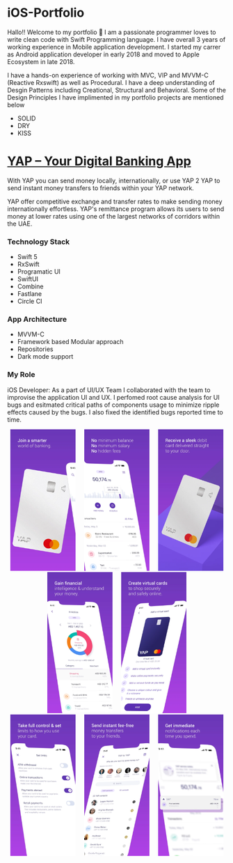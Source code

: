 # iOS-Portfolio
Hallo!! Welcome to my portfolio 👋 
I am a passionate programmer loves to write clean code with Swift Programming language. I have overall 3 years of working experience in Mobile application development. I started my carrer as Android application developer in early 2018 and moved to Apple Ecosystem in late 2018.

I have a hands-on experience of working with MVC, VIP and MVVM-C (Reactive Rxswift) as well as Procedural. I have a deep understanding of Desgin Patterns including Creational, Structural and Behavioral. Some of the Design Principles I have implimented in my portfolio projects are mentioned below
* SOLID
* DRY
* KISS

# [YAP – Your Digital Banking Ap‪p](https://apps.apple.com/us/app/yap-your-digital-banking-app/id1498302242)
With YAP you can send money locally, internationally, or use YAP 2 YAP to send instant money transfers to friends within your YAP network.

YAP offer competitive exchange and transfer rates to make sending money internationally effortless. YAP's remittance program allows its users to send money at lower rates using one of the largest networks of corridors within the UAE.

### Technology Stack ###
* Swift 5
* RxSwift
* Programatic UI
* SwiftUI 
* Combine 
* Fastlane 
* Circle CI

### App Architecture  ###
* MVVM-C
* Framework based Modular approach
* Repositories 
* Dark mode support

### My Role ###
iOS Developer:  As a part of UI/UX Team I collaborated with the team to improvise the application UI and UX. I perfomed root cause analysis for UI bugs and esitmated critical paths of components usage to minimize ripple effects caused by the bugs. I also fixed the identified bugs reported time to time.

<p align="center">
<img src="https://github.com/umair-irfan/iOS-Portfolio/blob/main/images/Yap/460x0w%20(5).png" width="150"  title="iOS version">&nbsp;&nbsp;&nbsp;&nbsp;&nbsp;<img src="https://github.com/umair-irfan/iOS-Portfolio/blob/main/images/Yap/460x0w%20(4).png" width="150" title="iOS version">&nbsp;&nbsp;&nbsp;&nbsp;&nbsp;<img src="https://github.com/umair-irfan/iOS-Portfolio/blob/main/images/Yap/460x0w.png" width="150" title="iOS version">&nbsp;&nbsp;&nbsp;&nbsp;&nbsp;<img src="https://github.com/umair-irfan/iOS-Portfolio/blob/main/images/Yap/460x0w%20(2).png" width="150" title="iOS version">&nbsp;&nbsp;&nbsp;&nbsp;&nbsp;<img src="https://github.com/umair-irfan/iOS-Portfolio/blob/main/images/Yap/460x0w%20(7).webp" width="150" title="iOS version">&nbsp;&nbsp;&nbsp;&nbsp;&nbsp;<img src="https://github.com/umair-irfan/iOS-Portfolio/blob/main/images/Yap/460x0w%20(3).png" width="150" title="iOS version">&nbsp;&nbsp;&nbsp;&nbsp;&nbsp;<img src="https://github.com/umair-irfan/iOS-Portfolio/blob/main/images/Yap/460x0w%20(1).png" width="150" title="iiOS version">&nbsp;&nbsp;&nbsp;&nbsp;&nbsp;<img src="https://github.com/umair-irfan/iOS-Portfolio/blob/main/images/Yap/460x0w%20(6).webp" width="150" title="iOS version">
</p>
